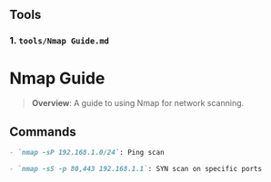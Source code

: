 
## Tools

### 1. `tools/Nmap Guide.md`

# Nmap Guide

> **Overview**: A guide to using Nmap for network scanning.

## Commands
```markdown
- `nmap -sP 192.168.1.0/24`: Ping scan
```
```markdown
- `nmap -sS -p 80,443 192.168.1.1`: SYN scan on specific ports
